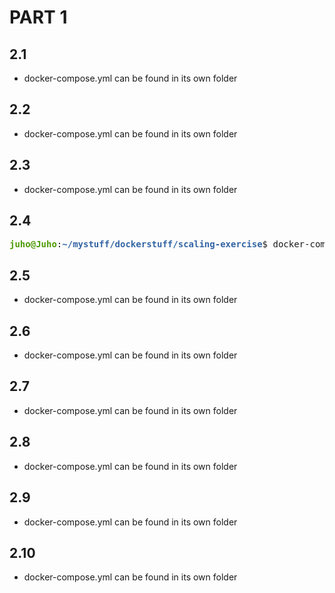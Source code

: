 # PART 1

## 2.1

- docker-compose.yml can be found in its own folder

## 2.2

- docker-compose.yml can be found in its own folder

## 2.3

- docker-compose.yml can be found in its own folder

## 2.4

<pre><font color="#4E9A06"><b>juho@Juho</b></font>:<font color="#3465A4"><b>~/mystuff/dockerstuff/scaling-exercise</b></font>$ docker-compose -f docker-compose.yml up --scale compute=3
</pre>

## 2.5

- docker-compose.yml can be found in its own folder

## 2.6

- docker-compose.yml can be found in its own folder

## 2.7

- docker-compose.yml can be found in its own folder

## 2.8

- docker-compose.yml can be found in its own folder

## 2.9

- docker-compose.yml can be found in its own folder

## 2.10

- docker-compose.yml can be found in its own folder
